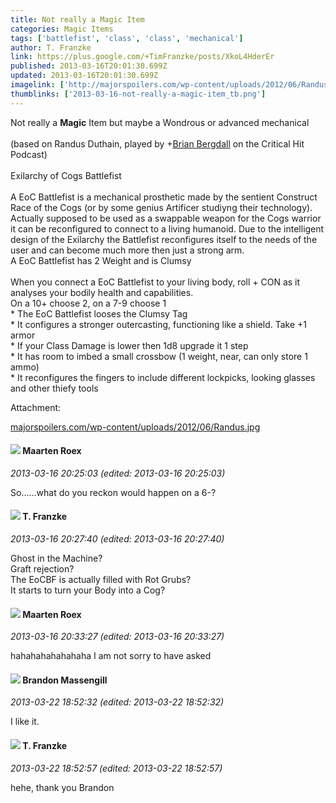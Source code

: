 ```yaml
---
title: Not really a Magic Item
categories: Magic Items
tags: ['battlefist', 'class', 'class', 'mechanical']
author: T. Franzke
link: https://plus.google.com/+TimFranzke/posts/XkoL4HderEr
published: 2013-03-16T20:01:30.699Z
updated: 2013-03-16T20:01:30.699Z
imagelink: ['http://majorspoilers.com/wp-content/uploads/2012/06/Randus.jpg']
thumblinks: ['2013-03-16-not-really-a-magic-item_tb.png']
---
```


Not really a <b>Magic</b> Item but maybe a Wondrous or advanced mechanical <br /><br />(based on Randus Duthain, played by <span class="proflinkWrapper"><span class="proflinkPrefix">+</span><a class="proflink" href="https://plus.google.com/107870845519166899612" oid="107870845519166899612">Brian Bergdall</a></span> on the Critical Hit Podcast) <br /><br />Exilarchy of Cogs Battlefist <br /><br />A EoC Battlefist is a mechanical prosthetic made by the sentient Construct Race of the Cogs (or by some genius Artificer studiyng their technology). Actually supposed to be used as a swappable weapon for the Cogs warrior it can be reconfigured to connect to a living humanoid. Due to the intelligent design of the Exilarchy the Battlefist reconfigures itself to the needs of the user and can become much more then just a strong arm.<br />A EoC Battlefist has 2 Weight and is Clumsy<br /><br />When you connect a EoC Battlefist to your living body, roll + CON as it analyses your bodily health and capabilities. <br />On a 10+ choose 2, on a 7-9 choose 1 <br />* The EoC Battlefist looses the Clumsy Tag<br />* It configures a stronger outercasting, functioning like a shield. Take +1 armor <br />* If your Class Damage is lower then 1d8 upgrade it 1 step<br />* It has room to imbed a small crossbow (1 weight, near, can only store 1 ammo) <br />* It reconfigures the fingers to include different lockpicks, looking glasses and other thiefy tools


Attachment:

<a href='http://majorspoilers.com/wp-content/uploads/2012/06/Randus.jpg'>majorspoilers.com/wp-content/uploads/2012/06/Randus.jpg</a>


<div id='comment z13bvpa5jlznxzvxr04chrfb3r3xupugn5o'>
  <h4><img src='{{site.baseurl}}//images/avatars/110267478466036838359_photo.jpg'> Maarten Roex</h4>
      <p><cite>2013-03-16 20:25:03 (edited: 2013-03-16 20:25:03)</cite></p>
        <p>So......what do you reckon would happen on a 6-?</p>
</div>
        

<div id='comment z13bvpa5jlznxzvxr04chrfb3r3xupugn5o'>
  <h4><img src='{{site.baseurl}}//images/avatars/110330901807759406775_photo.jpg'> T. Franzke</h4>
      <p><cite>2013-03-16 20:27:40 (edited: 2013-03-16 20:27:40)</cite></p>
        <p>Ghost in the Machine?<br />Graft rejection? <br />The EoCBF is actually filled with Rot Grubs? <br />It starts to turn your Body into a Cog? </p>
</div>
        

<div id='comment z13bvpa5jlznxzvxr04chrfb3r3xupugn5o'>
  <h4><img src='{{site.baseurl}}//images/avatars/110267478466036838359_photo.jpg'> Maarten Roex</h4>
      <p><cite>2013-03-16 20:33:27 (edited: 2013-03-16 20:33:27)</cite></p>
        <p>hahahahahahahaha I am not sorry to have asked</p>
</div>
        

<div id='comment z13bvpa5jlznxzvxr04chrfb3r3xupugn5o'>
  <h4><img src='{{site.baseurl}}//images/avatars/107796621777284360052_photo.jpg'> Brandon Massengill</h4>
      <p><cite>2013-03-22 18:52:32 (edited: 2013-03-22 18:52:32)</cite></p>
        <p>I like it.</p>
</div>
        

<div id='comment z13bvpa5jlznxzvxr04chrfb3r3xupugn5o'>
  <h4><img src='{{site.baseurl}}//images/avatars/110330901807759406775_photo.jpg'> T. Franzke</h4>
      <p><cite>2013-03-22 18:52:57 (edited: 2013-03-22 18:52:57)</cite></p>
        <p>hehe, thank you Brandon</p>
</div>
        